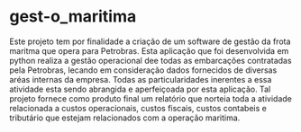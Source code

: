 # gest-o_maritima
Este projeto tem por finalidade a criação de um software de gestão da frota maritma que opera para Petrobras. Esta aplicação que foi desenvolvida em python realiza a gestão operacional dee todas as embarcações contratadas pela Petrobras, lecando em consideração dados fornecidos de diversas aréas internas da empresa. Todas as particularidades inerentes a essa atividade esta sendo abrangida e aperfeiçoada por esta aplicação. Tal projeto fornece como produto final um relatório que norteia toda a atividade relacionada a custos operacionais, custos fiscais, custos contabeis e tributário que estejam relacionados com a operação maritima.
